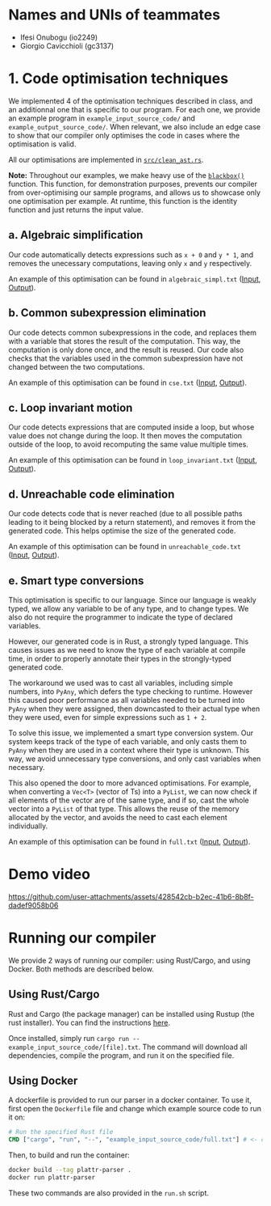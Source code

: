 # Names and UNIs of teammates

- Ifesi Onubogu (io2249)
- Giorgio Cavicchioli (gc3137)

# 1. Code optimisation techniques

We implemented 4 of the optimisation techniques described in class, and an additionnal one that is specific to our program. For each one, we provide an example program in `example_input_source_code/` and `example_output_source_code/`. When relevant, we also include an edge case to show that our compiler only optimises the code in cases where the optimisation is valid.

All our optimisations are implemented in [`src/clean_ast.rs`](https://github.com/giorgi-o/rust-parser/blob/main/src/clean_ast.rs).

**Note:** Throughout our examples, we make heavy use of the [`blackbox()`](https://doc.rust-lang.org/std/hint/fn.black_box.html) function. This function, for demonstration purposes, prevents our compiler from over-optimising our sample programs, and allows us to showcase only one optimisation per example. At runtime, this function is the identity function and just returns the input value.

## a. Algebraic simplification

Our code automatically detects expressions such as `x + 0` and `y * 1`, and removes the unecessary computations, leaving only `x` and `y` respectively.

An example of this optimisation can be found in `algebraic_simpl.txt` ([Input](https://github.com/giorgi-o/rust-parser/blob/main/example_input_source_code/algebraic_simpl.txt), [Output](https://github.com/giorgi-o/rust-parser/blob/main/example_output_source_code/algebraic_simpl.rs)).

## b. Common subexpression elimination

Our code detects common subexpressions in the code, and replaces them with a variable that stores the result of the computation. This way, the computation is only done once, and the result is reused. Our code also checks that the variables used in the common subexpression have not changed between the two computations.

An example of this optimisation can be found in `cse.txt` ([Input](https://github.com/giorgi-o/rust-parser/blob/main/example_input_source_code/cse.txt), [Output](https://github.com/giorgi-o/rust-parser/blob/main/example_output_source_code/cse.rs)).

## c. Loop invariant motion

Our code detects expressions that are computed inside a loop, but whose value does not change during the loop. It then moves the computation outside of the loop, to avoid recomputing the same value multiple times.

An example of this optimisation can be found in `loop_invariant.txt` ([Input](https://github.com/giorgi-o/rust-parser/blob/main/example_input_source_code/loop_invariant.txt), [Output](https://github.com/giorgi-o/rust-parser/blob/main/example_output_source_code/loop_invariant.rs)).

## d. Unreachable code elimination

Our code detects code that is never reached (due to all possible paths leading to it being blocked by a return statement), and removes it from the generated code. This helps optimise the size of the generated code.

An example of this optimisation can be found in `unreachable_code.txt` ([Input](https://github.com/giorgi-o/rust-parser/blob/main/example_input_source_code/unreachable_code.txt), [Output](https://github.com/giorgi-o/rust-parser/blob/main/example_output_source_code/unreachable_code.rs)).

## e. Smart type conversions

This optimisation is specific to our language. Since our language is weakly typed, we allow any variable to be of any type, and to change types. We also do not require the programmer to indicate the type of declared variables.

However, our generated code is in Rust, a strongly typed language. This causes issues as we need to know the type of each variable at compile time, in order to properly annotate their types in the strongly-typed generated code.

The workaround we used was to cast all variables, including simple numbers, into `PyAny`, which defers the type checking to runtime. However this caused poor performance as all variables needed to be turned into `PyAny` when they were assigned, then downcasted to their actual type when they were used, even for simple expressions such as `1 + 2`.

To solve this issue, we implemented a smart type conversion system. Our system keeps track of the type of each variable, and only casts them to `PyAny` when they are used in a context where their type is unknown. This way, we avoid unnecessary type conversions, and only cast variables when necessary.

This also opened the door to more advanced optimisations. For example, when converting a `Vec<T>` (vector of Ts) into a `PyList`, we can now check if all elements of the vector are of the same type, and if so, cast the whole vector into a `PyList` of that type. This allows the reuse of the memory allocated by the vector, and avoids the need to cast each element individually.

An example of this optimisation can be found in `full.txt` ([Input](https://github.com/giorgi-o/rust-parser/blob/main/example_input_source_code/full.txt), [Output](https://github.com/giorgi-o/rust-parser/blob/main/example_output_source_code/full.rs)).

# Demo video

https://github.com/user-attachments/assets/428542cb-b2ec-41b6-8b8f-dadef9058b06

# Running our compiler

We provide 2 ways of running our compiler: using Rust/Cargo, and using Docker. Both methods are described below.

## Using Rust/Cargo

Rust and Cargo (the package manager) can be installed using Rustup (the rust installer). You can find the instructions [here](https://www.rust-lang.org/learn/get-started).

Once installed, simply run `cargo run -- example_input_source_code/[file].txt`. The command will download all dependencies, compile the program, and run it on the specified file.

## Using Docker

A dockerfile is provided to run our parser in a docker container. To use it, first open the `Dockerfile` file and change which example source code to run it on:


```dockerfile
# Run the specified Rust file
CMD ["cargo", "run", "--", "example_input_source_code/full.txt"] # <- change this
```

Then, to build and run the container:

```bash
docker build --tag plattr-parser .
docker run plattr-parser
```

These two commands are also provided in the `run.sh` script.

